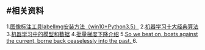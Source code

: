 #相关资料
---
1.[图像标注工具labelImg安装方法（win10+Python3.5）](http://blog.csdn.net/u010807846/article/details/73480628)
2.[机器学习十大经典算法](http://blog.csdn.net/jirongzi_cs2011/article/details/9531297)
3.[机器学习中的模型和数据](https://segmentfault.com/a/1190000007423515)
4.[批量梯度下降介绍](https://hbfs.wordpress.com/2012/04/24/introduction-to-gradient-descent/)
5.[So we beat on, boats against the current, borne back ceaselessly into the past. ](九月)
6.